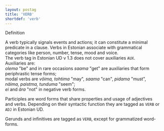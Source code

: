 ```yaml
---
layout: postag
title: 'VERB'
shortdef: 'verb'
---
```

Definition

A verb typically signals events and actions; it can constitute a minimal predicate in a clause.
Verbs in Estonian associate with grammatical categories like person, number, tense, mood and voice.<br/>
The verb tag in Estonian UD v 1.3 does not cover auxiliaries <code>AUX</code>.<br/>
Auxiliaries are:<br/>
<i>olema</i> "be" and in rare occasions <i>saama</i> "get" are auxiliaries that form periphrastic tense forms;<br/>
modal verbs are <i>võima, tohtima</i> "may", <i>saama</i> "can", <i>pidama</i> "must", <i>näima, paistma, tunduma</i> "seem";<br/>
<i>ei</i> and <i>ära</i> "not" in negative verb forms.<br/>

Participles are word forms that share properties and usage of adjectives and verbs. Depending on their syntactic function they are tagged as <code>VERB</code> or <code>ADJ</code> in Estonian UD.<br/>

Gerunds and infinitives are tagged as <code>VERB</code>, except for grammatized word-forms.


<!-- Interlanguage links updated Út zář 29 18:40:49 CEST 2020 -->
